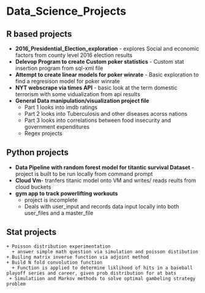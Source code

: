 # Data_Science_Projects

## R based projects
  + **2016_Presidential_Election_exploration** - explores Social and economic factors from county level 2016 election results
  + **Delevop Program to create Custom poker statistics** - Custom stat insertion program from sql-xml file
  +  **Attempt to create linear models for poker winrate** - Basic exploration to find a regresison model for poker winrate
  + **NYT webscrape via times API** - basic look at the term domestic terrorism with some vidualization from api results
  + **General Data manipulation/visualization project file**
      + Part 1 looks into imdb ratings
      + Part 2 looks into Tuberculosis and other diseases acorss nations
      + Part 3 looks into correlations between food insecurity and government expenditures 
    + Regex projects 
## Python projects
  + **Data Pipeline with random forest model for titantic survival Dataset** - project is built to be run locally from command prompt
  + **Cloud Vm**- tranfers titanic model onto VM and writes/ reads reults from cloud buckets 
  + **gym app to track powerlifting workouts**
      + project is incomplete  
      + Deals with user_input and records data input locally into both user_files and a master_file
    
 ## Stat projects
    + Poisson distribution experimentation
      + answer simple math question via simulation and poisson distibution
    + Builing matrix inverse function via adjoint method
    + Build N fold convolution function 
      + Function is applied to determine liklihood of hits in a baseball playoff series and career, given prob distribution for at bats
     + Simulatiion and Markov methods to solve optimal gambeling strategy problem
 
